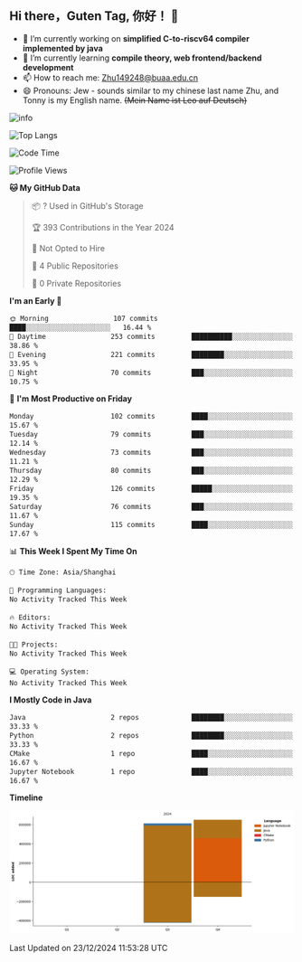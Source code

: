 ## Hi there，Guten Tag, 你好！ 👋

- 🔭 I’m currently working on **simplified C-to-riscv64 compiler implemented by java**
- 🌱 I’m currently learning **compile theory, web frontend/backend development**
- 📫 How to reach me: Zhu149248@buaa.edu.cn
- 😄 Pronouns: Jew - sounds similar to my chinese last name Zhu, and Tonny is my English name. ~~(Mein Name ist Leo auf Deutsch)~~

<!--
**Galaxy-JewXW/Galaxy-JewXW** is a ✨ _special_ ✨ repository because its `README.md` (this file) appears on your GitHub profile.

Here are some ideas to get you started:

-->
![info](https://github-readme-stats.vercel.app/api?username=Galaxy-JewXW&show_icons=true&count_private=true&hide=prs&theme=default_repocard)

![Top Langs](https://github-readme-stats.vercel.app/api/top-langs/?username=Galaxy-JewXW&count_private=true&layout=compact)

<!--START_SECTION:waka-->
![Code Time](http://img.shields.io/badge/Code%20Time-0%20secs-blue)

![Profile Views](http://img.shields.io/badge/Profile%20Views-3-blue)

**🐱 My GitHub Data** 

> 📦 ? Used in GitHub's Storage 
 > 
> 🏆 393 Contributions in the Year 2024
 > 
> 🚫 Not Opted to Hire
 > 
> 📜 4 Public Repositories 
 > 
> 🔑 0 Private Repositories 
 > 
**I'm an Early 🐤** 

```text
🌞 Morning                107 commits         ████░░░░░░░░░░░░░░░░░░░░░   16.44 % 
🌆 Daytime                253 commits         ██████████░░░░░░░░░░░░░░░   38.86 % 
🌃 Evening                221 commits         ████████░░░░░░░░░░░░░░░░░   33.95 % 
🌙 Night                  70 commits          ███░░░░░░░░░░░░░░░░░░░░░░   10.75 % 
```
📅 **I'm Most Productive on Friday** 

```text
Monday                   102 commits         ████░░░░░░░░░░░░░░░░░░░░░   15.67 % 
Tuesday                  79 commits          ███░░░░░░░░░░░░░░░░░░░░░░   12.14 % 
Wednesday                73 commits          ███░░░░░░░░░░░░░░░░░░░░░░   11.21 % 
Thursday                 80 commits          ███░░░░░░░░░░░░░░░░░░░░░░   12.29 % 
Friday                   126 commits         █████░░░░░░░░░░░░░░░░░░░░   19.35 % 
Saturday                 76 commits          ███░░░░░░░░░░░░░░░░░░░░░░   11.67 % 
Sunday                   115 commits         ████░░░░░░░░░░░░░░░░░░░░░   17.67 % 
```


📊 **This Week I Spent My Time On** 

```text
🕑︎ Time Zone: Asia/Shanghai

💬 Programming Languages: 
No Activity Tracked This Week

🔥 Editors: 
No Activity Tracked This Week

🐱‍💻 Projects: 
No Activity Tracked This Week

💻 Operating System: 
No Activity Tracked This Week
```

**I Mostly Code in Java** 

```text
Java                     2 repos             ████████░░░░░░░░░░░░░░░░░   33.33 % 
Python                   2 repos             ████████░░░░░░░░░░░░░░░░░   33.33 % 
CMake                    1 repo              ████░░░░░░░░░░░░░░░░░░░░░   16.67 % 
Jupyter Notebook         1 repo              ████░░░░░░░░░░░░░░░░░░░░░   16.67 % 
```



**Timeline**

![Lines of Code chart](https://raw.githubusercontent.com/Galaxy-JewXW/Galaxy-JewXW/master/assets/bar_graph.png)


 Last Updated on 23/12/2024 11:53:28 UTC
<!--END_SECTION:waka-->
